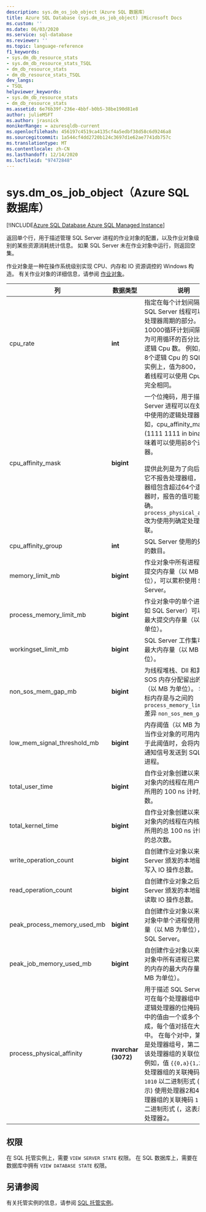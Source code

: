 ```yaml
---
description: sys.dm_os_job_object（Azure SQL 数据库）
title: Azure SQL Database (sys.dm_os_job_object) |Microsoft Docs
ms.custom: ''
ms.date: 06/03/2020
ms.service: sql-database
ms.reviewer: ''
ms.topic: language-reference
f1_keywords:
- sys.dm_db_resource_stats
- sys.dm_db_resource_stats_TSQL
- dm_db_resource_stats
- dm_db_resource_stats_TSQL
dev_langs:
- TSQL
helpviewer_keywords:
- sys.dm_db_resource_stats
- dm_db_resource_stats
ms.assetid: 6e76b39f-236e-4bbf-b0b5-38be190d81e8
author: julieMSFT
ms.author: jrasnick
monikerRange: = azuresqldb-current
ms.openlocfilehash: 456197c4519ca4135cf4a5edbf38d58c6d9246a8
ms.sourcegitcommit: 1a544cf4dd2720b124c3697d1e62ae7741db757c
ms.translationtype: MT
ms.contentlocale: zh-CN
ms.lasthandoff: 12/14/2020
ms.locfileid: "97472848"
---
```

# <a name="sysdm_os_job_object-azure-sql-database"></a>sys.dm_os_job_object（Azure SQL 数据库）
[!INCLUDE[Azure SQL Database Azure SQL Managed Instance](../../includes/applies-to-version/asdb-asdbmi.md)]

返回单个行，用于描述管理 SQL Server 进程的作业对象的配置，以及作业对象级别的某些资源消耗统计信息。 如果 SQL Server 未在作业对象中运行，则返回空集。

作业对象是一种在操作系统级别实现 CPU、内存和 IO 资源调控的 Windows 构造。 有关作业对象的详细信息，请参阅 [作业对象](/windows/desktop/ProcThread/job-objects)。
  
|列|数据类型|说明|  
|-------------|---------------|-----------------|  
|cpu_rate|**int**|指定在每个计划间隔期间 SQL Server 线程可以使用的处理器周期的部分。 此值在10000循环计划间隔内报告为可用循环的百分比，乘以逻辑 Cpu 数。 例如，在具有8个逻辑 Cpu 的 SQL Server 实例上，值为800，这意味着线程可以使用 Cpu 的容量完全相同。|
|cpu_affinity_mask|**bigint**|一个位掩码，用于描述 SQL Server 进程可以在处理器组中使用的逻辑处理器。 例如，cpu_affinity_mask 255 (1111 1111 in binary) 意味着可以使用前8个逻辑处理器。 <br /><br />提供此列是为了向后兼容。 它不报告处理器组，当处理器组包含超过64个逻辑处理器时，报告的值可能不正确。 `process_physical_affinity`改为使用列确定处理器关联。|
|cpu_affinity_group|**int**|SQL Server 使用的处理器组的数目。|
|memory_limit_mb|**bigint**|作业对象中所有进程的最大提交内存量（以 MB 为单位），可以累积使用 SQL Server。| 
|process_memory_limit_mb |**bigint**|作业对象中的单个进程（例如 SQL Server）可以使用的最大提交内存量（以 MB 为单位）。|
|workingset_limit_mb |**bigint**|SQL Server 工作集可使用的最大内存量（以 MB 为单位）。|
|non_sos_mem_gap_mb|**bigint**|为线程堆栈、Dll 和其他非 SOS 内存分配留出的内存量（以 MB 为单位）。 SOS 目标内存是与之间的 `process_memory_limit_mb` 差异 `non_sos_mem_gap_mb` 。| 
|low_mem_signal_threshold_mb|**bigint**|内存阈值（以 MB 为单位）。 当作业对象的可用内存量低于此阈值时，会将内存不足通知信号发送到 SQL Server 进程。 |
|total_user_time|**bigint**|自作业对象创建以来，作业对象内的线程在用户模式下所用的 100 ns 计时周期总数。 |
|total_kernel_time |**bigint**|自作业对象创建以来，作业对象内的线程在内核模式下所用的总 100 ns 计时周期的总次数。 |
|write_operation_count |**bigint**|自创建作业对象以来 SQL Server 颁发的本地磁盘上的写入 IO 操作总数。 |
|read_operation_count |**bigint**|自创建作业对象之后 SQL Server 颁发的本地磁盘上的读取 IO 操作总数。 |
|peak_process_memory_used_mb|**bigint**|自创建作业对象以来，作业对象中单个进程使用的内存量（以 MB 为单位），例如 SQL Server。| 
|peak_job_memory_used_mb|**bigint**|自创建作业对象以来，作业对象中所有进程已累积使用的内存的最大内存量（以 MB 为单位）。|
|process_physical_affinity|**nvarchar (3072)**|用于描述 SQL Server 进程可在每个处理器组中使用的逻辑处理器的位掩码。 此列中的值由一个或多个值对组成，每个值对括在大括号中。 在每个对中，第一个值是处理器组号，第二个值是该处理器组的关联位掩码。 例如，值 `{{0,a}{1,2}}` 表示处理器组的关联掩码 `0` `a` `1010` 以二进制形式 (，这表示) 使用处理器2和4，而处理器组的关联掩码 `1` `2` `10` 以二进制形式 (，这表示使用) 处理器2。|
  
## <a name="permissions"></a>权限  
在 SQL 托管实例上，需要 `VIEW SERVER STATE` 权限。 在 SQL 数据库上，需要在数据库中拥有 `VIEW DATABASE STATE` 权限。  
 
## <a name="see-also"></a>另请参阅  

有关托管实例的信息，请参阅 [SQL 托管实例](/azure/sql-database/sql-database-managed-instance)。
